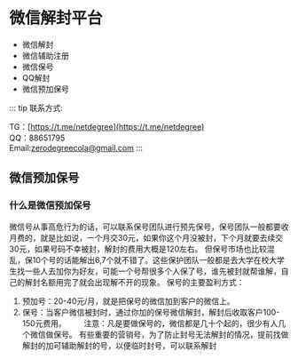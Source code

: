 # 微信解封平台

- 微信解封
- 微信辅助注册
- 微信保号
- QQ解封
- 微信预加保号

::: tip
联系方式:

TG：[https://t.me/netdegree](https://t.me/netdegree)​<br>
QQ：88651795​<br>
Email:zerodegreecola@gmail.com
:::

## 微信预加保号

### 什么是微信预加保号

微信号从事高危行为的话，可以联系保号团队进行预先保号，保号团队一般都要收月费的，就是比如说，一个月交30元，如果你这个月没被封，下个月就要去续交30元，如果号码不幸被封，解封的费用大概是120左右。 但保号市场也比较混乱，保10个号的话能解出6,7个就不错了。这些保护团队一般都是去大学在校大学生找一些人去加你为好友，可能一个号帮很多个人保了号，谁先被封就帮谁解，自己的解封名额用完了就会出现解不开的现象。 保号的主要盈利方式： 　　
1. 预加号：20-40元/月，就是把保号的微信加到客户的微信上。 　　
2. 保号：当客户微信被封时，通过你加的保号微信解封，解封后收取客户100-150元费用。 　　注意：凡是要做保号的，微信都是几十个起的，很少有人几个微信做保号。 有些重要的营销号，为了防止封号无法解封的情况，提前找做解封的加可辅助解封的号，以便临时封号，可以联系解封
